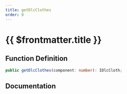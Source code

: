 ```yaml
---
title: getDlcClothes
order: 0
---
```


# {{ $frontmatter.title }}

## Function Definition

```ts
public getDlcClothes(component: number): IDlcCloth;
```

## Documentation

<!--@include: ./parts/getDlcClothes.md-->
